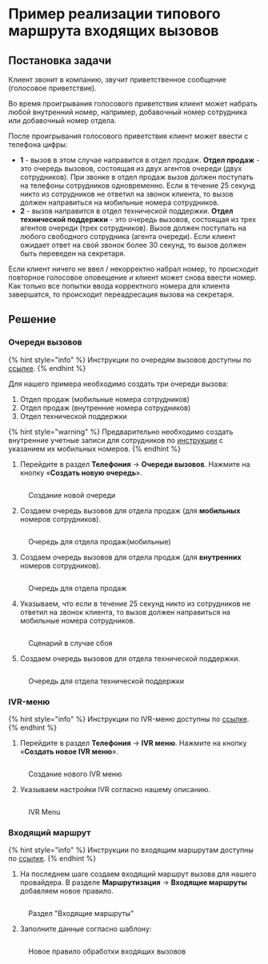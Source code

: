 # Пример реализации типового маршрута входящих вызовов

## Постановка задачи <a href="#postanovka_zadachi" id="postanovka_zadachi"></a>

Клиент звонит в компанию, звучит приветственное сообщение (голосовое приветствие).

Во время проигрывания голосового приветствия клиент может набрать любой внутренний номер, например, добавочный номер сотрудника или добавочный номер отдела.

После проигрывания голосового приветствия клиент может ввести с телефона цифры:

* **1** - вызов в этом случае направится в отдел продаж. **Отдел продаж** - это очередь вызовов, состоящая из двух агентов очереди (двух сотрудников). При звонке в отдел продаж вызов должен поступать на телефоны сотрудников одновременно. Если в течение 25 секунд никто из сотрудников не ответил на звонок клиента, то вызов должен направиться на мобильные номера сотрудников.
* **2** - вызов направится в отдел технической поддержки. **Отдел технической поддержки** - это очередь вызовов, состоящая из трех агентов очереди (трех сотрудников). Вызов должен поступать на любого свободного сотрудника (агента очереди). Если клиент ожидает ответ на свой звонок более 30 секунд, то вызов должен быть переведен на секретаря.

Если клиент ничего не ввел / некорректно набрал номер, то происходит повторное голосовое оповещение и клиент может снова ввести номер. Как только все попытки ввода корректного номера для клиента завершатся, то происходит переадресация вызова на секретаря.

## Решение <a href="#reshenie" id="reshenie"></a>

### Очереди вызовов <a href="#ocheredi_vyzovov" id="ocheredi_vyzovov"></a>

{% hint style="info" %}
Инструкции по очередям вызовов доступны по [ссылке](../../manual/telefoniya/call-queues.md).
{% endhint %}

Для нашего примера необходимо создать три очереди вызова:

1. Отдел продаж (мобильные номера сотрудников)
2. Отдел продаж (внутренние номера сотрудников)
3. Отдел технической поддержки

{% hint style="warning" %}
Предварительно необходимо создать внутренние учетные записи для сотрудников по [инструкции](../../manual/telefoniya/extensions.md) с указанием их мобильных номеров.
{% endhint %}

1. Перейдите в раздел **Телефония** → **Очереди вызовов**. Нажмите на кнопку «**Создать новую очередь**».

<figure><img src="../../.gitbook/assets/CallingQueue.png" alt=""><figcaption><p>Создание новой очереди </p></figcaption></figure>

2. Создаем очередь вызовов для отдела продаж (для **мобильных** номеров сотрудников).

<figure><img src="../../.gitbook/assets/1stCallingQueue.png" alt=""><figcaption><p>Очередь для отдела продаж(мобильные)</p></figcaption></figure>

3. Создаем очередь вызовов для отдела продаж (для **внутренних** номеров сотрудников).

<figure><img src="../../.gitbook/assets/2твtCallingQueue.png" alt=""><figcaption><p>Очередь для отдела продаж</p></figcaption></figure>

4. Указываем, что если в течение 25 секунд никто из сотрудников не ответил на звонок клиента, то вызов должен направиться на мобильные номера сотрудников.

<figure><img src="../../.gitbook/assets/2sttCallingQueueExtra.png" alt=""><figcaption><p>Сценарий в случае сбоя</p></figcaption></figure>

5. Создаем очередь вызовов для отдела технической поддержки.

<figure><img src="../../.gitbook/assets/3rdCallingQueue.png" alt=""><figcaption><p>Очередь для отдела технической поддержки</p></figcaption></figure>

### IVR-меню <a href="#ivr-menju" id="ivr-menju"></a>

{% hint style="info" %}
Инструкции по IVR-меню доступны по [ссылке](../../manual/telefoniya/ivr-menu.md).
{% endhint %}

1. &#x20;Перейдите в раздел **Телефония** → **IVR меню**. Нажмите на кнопку «**Создать новое IVR меню**».

<figure><img src="../../.gitbook/assets/NewIVRMenu.png" alt=""><figcaption><p>Создание нового IVR меню </p></figcaption></figure>

2. Указываем настройки IVR согласно нашему описанию.

<figure><img src="../../.gitbook/assets/IVRMenu (1).png" alt=""><figcaption><p>IVR Menu</p></figcaption></figure>

### Входящий маршрут <a href="#vxodjaschij_marshrut" id="vxodjaschij_marshrut"></a>

{% hint style="info" %}
Инструкции по входящим маршрутам доступны по [ссылке](../../manual/routing/incoming-routing.md).
{% endhint %}

1. На последнем шаге создаем входящий маршрут вызова для нашего провайдера. В разделе **Маршрутизация** → **Входящие маршруты** добавляем новое правило.

<figure><img src="../../.gitbook/assets/NewIncomingRoute.png" alt=""><figcaption><p>Раздел "Входящие маршруты"</p></figcaption></figure>

2. Заполните данные согласно шаблону:

<figure><img src="../../.gitbook/assets/IncomingRoute.png" alt=""><figcaption><p>Новое правило обработки входящих вызовов</p></figcaption></figure>
